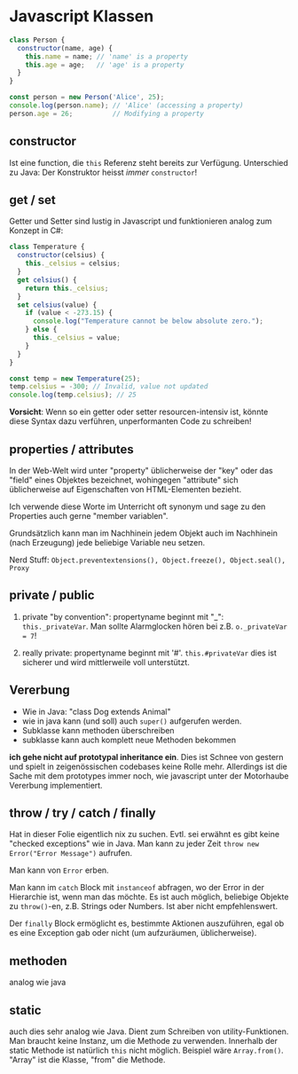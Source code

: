 # Javascript Klassen

```javascript
class Person {
  constructor(name, age) {
    this.name = name; // 'name' is a property
    this.age = age;   // 'age' is a property
  }
}

const person = new Person('Alice', 25);
console.log(person.name); // 'Alice' (accessing a property)
person.age = 26;          // Modifying a property
```

## constructor

Ist eine function, die `this` Referenz steht bereits zur Verfügung. Unterschied
zu Java: Der Konstruktor heisst *immer* `constructor`!

## get / set

Getter und Setter sind lustig in Javascript und funktionieren analog zum Konzept
in C#:

```javascript
class Temperature {
  constructor(celsius) {
    this._celsius = celsius;
  }
  get celsius() {
    return this._celsius;
  }
  set celsius(value) {
    if (value < -273.15) {
      console.log("Temperature cannot be below absolute zero.");
    } else {
      this._celsius = value;
    }
  }
}

const temp = new Temperature(25);
temp.celsius = -300; // Invalid, value not updated
console.log(temp.celsius); // 25
```

**Vorsicht**: Wenn so ein getter oder setter resourcen-intensiv ist, könnte diese
Syntax dazu verführen, unperformanten Code zu schreiben!

## properties / attributes

In der Web-Welt wird unter "property" üblicherweise der "key" oder das "field"
eines Objektes bezeichnet, wohingegen "attribute" sich üblicherweise auf
Eigenschaften von HTML-Elementen bezieht.

Ich verwende diese Worte im Unterricht oft synonym und sage zu den Properties
auch gerne "member variablen".

Grundsätzlich kann man im Nachhinein jedem Objekt auch im Nachhinein (nach Erzeugung)
jede beliebige Variable neu setzen.

Nerd Stuff: `Object.preventextensions(), Object.freeze(), Object.seal(), Proxy`

## private / public

1. private "by convention": propertyname beginnt mit "_": `this._privateVar`. Man
sollte Alarmglocken hören bei z.B. `o._privateVar = 7`!

2. really private:  propertyname beginnt mit '#'. `this.#privateVar` dies ist
sicherer und wird mittlerweile voll unterstützt.

## Vererbung

- Wie in Java: "class Dog extends Animal"
- wie in java kann (und soll) auch `super()` aufgerufen werden.
- Subklasse kann methoden überschreiben
- subklasse kann auch komplett neue Methoden bekommen

**ich gehe nicht auf prototypal inheritance ein**. Dies ist Schnee von gestern
und spielt in zeigenössischen codebases keine Rolle mehr. Allerdings ist
die Sache mit dem prototypes immer noch, wie javascript unter der Motorhaube
Vererbung implementiert.

## throw / try / catch / finally

Hat in dieser Folie eigentlich nix zu suchen. Evtl. sei erwähnt es gibt keine
"checked exceptions" wie in Java. Man kann zu jeder Zeit
`throw new Error("Error Message")` aufrufen.

Man kann von `Error` erben.

Man kann im `catch` Block mit `instanceof` abfragen, wo der Error in der Hierarchie
ist, wenn man das möchte. Es ist auch möglich, beliebige Objekte zu `throw()`-en,
z.B. Strings oder Numbers. Ist aber nicht empfehlenswert.

Der `finally` Block ermöglicht es, bestimmte Aktionen auszuführen, egal ob es eine
Exception gab oder nicht (um aufzuräumen, üblicherweise).

## methoden

analog wie java

## static

auch dies sehr analog wie Java. Dient zum Schreiben von utility-Funktionen.
Man braucht keine Instanz, um die Methode zu verwenden. Innerhalb der static Methode
ist natürlich `this` nicht möglich.
Beispiel wäre `Array.from()`. "Array" ist die Klasse, "from" die Methode.
